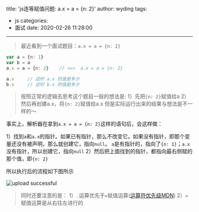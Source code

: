 title: 'js连等赋值问题: a.x = a = {n: 2}'
author: wyding
tags:
  - js
categories:
  - 面试
date: 2020-02-26 11:28:00
---
> 最近看到一个面试题目：`a.x = a = {n: 2}`

<!-- more -->

```js
var a = {n: 1}
var b = a
a.x = a = {n: 2}    // <=>  a.x = a = {n: 2}

a.x 	// 这时 a.x 的值是多少
b.x 	// 这时 b.x 的值是多少
```

> 按照正常的逻辑去思考这个题目一般的想法是:
1）先把`{n: 2}`赋值给a
2）然后再创建a.x，将`{n: 2}`赋值给a.x
但是实际运行出来的结果与想法是不一样的～

事实上，解析器在拿到`a.x = a = {n: 2}`这样的语句后，会这样做：

1）找到`a`和`a.x`的指针。如果已有指针，那么不改变它。如果没有指针，即那个变量还没有被声明，那么就创建它，指向`null`。
`a`是有指针的，指向了`{n: 1}`；`a.x`没有指针，所以创建它，指向`null`
2）然后把上面找到的指针，都指向最右侧赋的那个值，即`{n: 2}`

所以执行后的流程如下图所示

![upload successful](/blog/images/pasted-0.png)

> 同时还要注意的是：
1）`.`运算优先于`=`赋值运算([运算符优先级MDN](https://developer.mozilla.org/zh-CN/docs/Web/JavaScript/Reference/Operators/Operator_Precedence))
2）`=`赋值运算是从右往左进行的